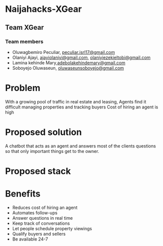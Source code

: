 # Naijahacks-XGear

## Team XGear

### Team members

- Oluwagbemiro Peculiar, peculiar.isrl17@gmail.com
- Olaniyi Ajayi, ajayiolaniyi@gmail.com, olaniyiezekieltobi@gmail.com
- Lamina kehinde Mary,adebolakehindemary@gmail.com
- Soboyejo Oluwaseun, oluwaseunsoboyejo@gmail.com


# Problem

With a growing pool of traffic in real estate and leasing, Agents find it difficult managing properties and tracking buyers
Cost of hiring an agent is high


# Proposed solution

A chatbot that acts as an agent and answers most of the clients questions so that only important things get to the owner.


# Proposed stack


# Benefits

- Reduces cost of hiring an agent
- Automates follow-ups
- Answer questions in real time
- Keep track of conversations
- Let people schedule property viewings
- Qualify buyers and sellers
- Be available 24-7
